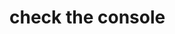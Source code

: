 
<!DOCTYPE html>
<html lang="en">
<head>
   
<script type="text/javascript">
	
String[] names = {"John", "Alice", "Jenny", "Bob"};

for (String name : names) {
  if (name.toLowerCase().startsWith("j")) {
    System.out.println("Goodbye " + name);
  } else {
    System.out.println("Hello " + name);
  }
}
</script>
</head>
<body>
<h1>check the console</h1>
</body>
<html>
